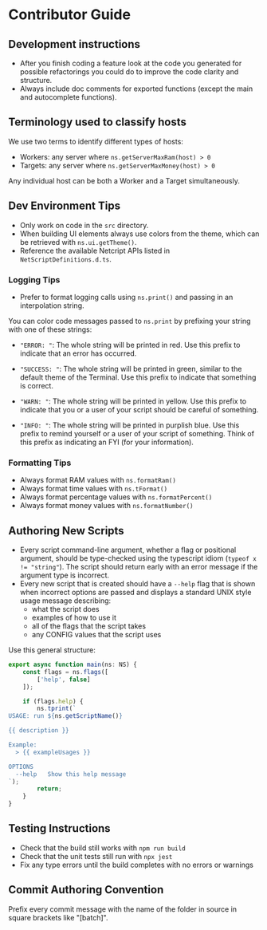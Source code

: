 # Contributor Guide

## Development instructions

- After you finish coding a feature look at the code you generated for
  possible refactorings you could do to improve the code clarity and
  structure.
- Always include doc comments for exported functions (except the main
  and autocomplete functions).


## Terminology used to classify hosts

We use two terms to identify different types of hosts:

- Workers: any server where `ns.getServerMaxRam(host) > 0`
- Targets: any server where `ns.getServerMaxMoney(host) > 0`

Any individual host can be both a Worker and a Target simultaneously.


## Dev Environment Tips

- Only work on code in the `src` directory.
- When building UI elements always use colors from the theme, which
  can be retrieved with `ns.ui.getTheme()`.
- Reference the available Netcript APIs listed in
  `NetScriptDefinitions.d.ts`.


### Logging Tips

- Prefer to format logging calls using `ns.print()` and passing in an
  interpolation string.

You can color code messages passed to `ns.print` by prefixing your
string with one of these strings:

- `"ERROR: "`: The whole string will be printed in red. Use this prefix to indicate
  that an error has occurred.

- `"SUCCESS: "`: The whole string will be printed in green, similar to the default
  theme of the Terminal. Use this prefix to indicate that something is correct.

- `"WARN: "`: The whole string will be printed in yellow. Use this prefix to
  indicate that you or a user of your script should be careful of something.

- `"INFO: "`: The whole string will be printed in purplish blue. Use this prefix to
  remind yourself or a user of your script of something. Think of this prefix as
  indicating an FYI (for your information).



### Formatting Tips

- Always format RAM values with `ns.formatRam()`
- Always format time values with `ns.tFormat()`
- Always format percentage values with `ns.formatPercent()`
- Always format money values with `ns.formatNumber()`


## Authoring New Scripts

- Every script command-line argument, whether a flag or positional
  argument, should be type-checked using the typescript idiom (`typeof x !=
  "string"`). The script should return early with an error message if
  the argument type is incorrect.
- Every new script that is created should have a `--help` flag that is
  shown when incorrect options are passed and displays a standard UNIX
  style usage message describing:
  * what the script does
  * examples of how to use it
  * all of the flags that the script takes
  * any CONFIG values that the script uses

Use this general structure:

```typescript
export async function main(ns: NS) {
    const flags = ns.flags([
        ['help', false]
    ]);

    if (flags.help) {
        ns.tprint(`
USAGE: run ${ns.getScriptName()}

{{ description }}

Example:
  > {{ exampleUsages }}

OPTIONS
  --help   Show this help message
`);
        return;
    }
}

```


## Testing Instructions

- Check that the build still works with `npm run build`
- Check that the unit tests still run with `npx jest`
- Fix any type errors until the build completes with no errors or warnings


## Commit Authoring Convention

Prefix every commit message with the name of the folder in source in
square brackets like "[batch]".
